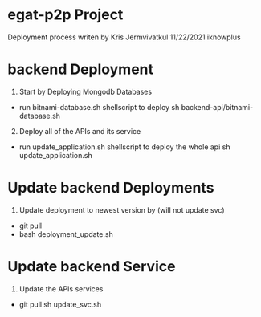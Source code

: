 # egat-p2p Project
Deployment process writen by Kris Jermvivatkul 
11/22/2021
iknowplus

# backend Deployment 

1. Start by Deploying Mongodb Databases
- run bitnami-database.sh shellscript to deploy
sh backend-api/bitnami-database.sh

2. Deploy all of the APIs and its service
- run update_application.sh shellscript to deploy the whole api
sh update_application.sh

# Update backend Deployments
1. Update deployment to newest version by (will not update svc)
- git pull 
- bash deployment_update.sh

# Update backend Service
1. Update the APIs services
- git pull
sh update_svc.sh

